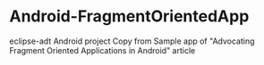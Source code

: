 Android-FragmentOrientedApp
===========================
eclipse-adt Android project
Copy from Sample app of "Advocating Fragment Oriented Applications in Android" article
